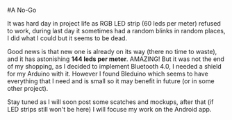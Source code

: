 #A No-Go

It was hard day in project life as RGB LED strip (60 leds per meter) refused to work, during last day it sometimes had a random blinks in random places, I did what I could but it seems to be dead.

Good news is that new one is already on its way (there no time to waste), and it has astonishing **144 leds per meter**. AMAZING! But it was not the end of my shopping, as I decided to implement Bluetooth 4.0, I needed a shield for my Arduino with it. However I found Bleduino which seems to have everything that I need and is small so it may benefit in future (or in some other project).

Stay tuned as I will soon post some scatches and mockups, after that (if LED strips still won't be here) I will focuse my work on the Android app.
